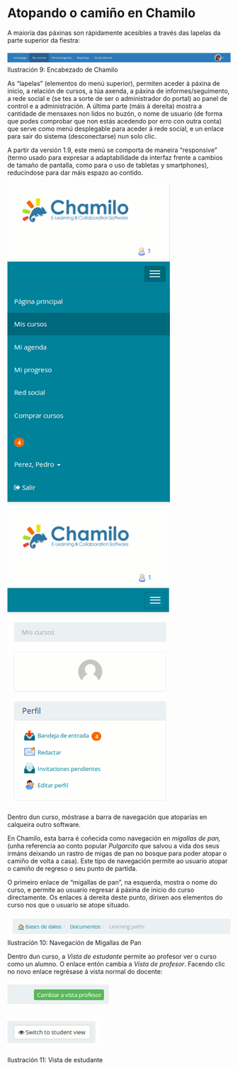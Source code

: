 # Atopando o camiño en Chamilo

A maioría das páxinas son rápidamente acesibles a través das lapelas da parte superior da fiestra:

![](../.gitbook/assets/images11%20%2811%29.png)Ilustración 9: Encabezado de Chamilo

As “lapelas” \(elementos do menú superior\), permiten aceder á páxina de inicio, a relación de cursos, a túa axenda, a páxina de informes/seguimento, a rede social e \(se tes a sorte de ser o administrador do portal\) ao panel de control e a administración. A última parte \(máis á dereita\) mostra a cantidade de mensaxes non lidos no buzón, o nome de usuario \(de forma que podes comprobar que non estás acedendo por erro con outra conta\) que serve como menú desplegable para aceder á rede social, e un enlace para sair do sistema \(desconectarse\) nun solo clic.

A partir da versión 1.9, este menú se comporta de maneira “responsive” \(termo usado para expresar a adaptabilidade da interfaz frente a cambios de tamaño de pantalla, como para o uso de tabletas y smartphones\), reducíndose para dar máis espazo ao contido.

![](../.gitbook/assets/image8%20%2811%29.png)![](../.gitbook/assets/image7%20%2811%29.png)

Dentro dun curso, móstrase a barra de navegación que atoparías en calqueira outro software.

En Chamilo, esta barra é coñecida como navegación en _migallas de pan,_ \(unha referencia ao conto popular _Pulgarcito_ que salvou a vida dos seus irmáns deixando un rastro de migas de pan no bosque para poder atopar o camiño de volta a casa\). Este tipo de navegación permite ao usuario atopar o camiño de regreso o seu punto de partida.

O primeiro enlace de “migallas de pan”, na esquerda, mostra o nome do curso, e permite ao usuario regresar á páxina de inicio do curso directamente. Os enlaces á dereita deste punto, dirixen aos elementos do curso nos que o usuario se atope situado.

![](../.gitbook/assets/images12%20%289%29.png)Ilustración 10: Navegación de Migallas de Pan

Dentro dun curso, a _Vista de estudante_ permite ao profesor ver o curso como un alumno. O enlace entón cambia a _Vista de profesor_. Facendo clic no novo enlace regrésase á vista normal do docente:

![](../.gitbook/assets/image9%20%2811%29.png)

![](../.gitbook/assets/images13%20%2811%29.png)

Ilustración 11: Vista de estudante

